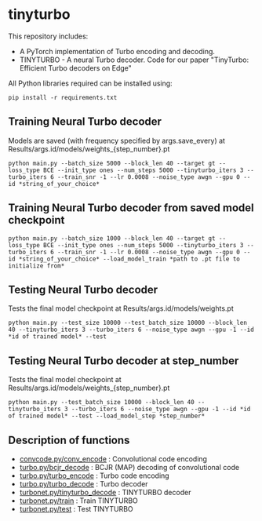 # tinyturbo

This repository includes:
- A PyTorch implementation of Turbo encoding and decoding.
- TINYTURBO - A neural Turbo decoder. Code for our paper "TinyTurbo: Efficient Turbo decoders on Edge"

All Python libraries required can be installed using:
```
pip install -r requirements.txt
```

## Training Neural Turbo decoder

Models are saved (with frequency specified by args.save_every) at Results/args.id/models/weights_{step_number}.pt

```
python main.py --batch_size 5000 --block_len 40 --target gt --loss_type BCE --init_type ones --num_steps 5000 --tinyturbo_iters 3 --turbo_iters 6 --train_snr -1 --lr 0.0008 --noise_type awgn --gpu 0 --id *string_of_your_choice* 
```

## Training Neural Turbo decoder from saved model checkpoint

```
python main.py --batch_size 1000 --block_len 40 --target gt --loss_type BCE --init_type ones --num_steps 5000 --tinyturbo_iters 3 --turbo_iters 6 --train_snr -1 --lr 0.0008 --noise_type awgn --gpu 0 --id *string_of_your_choice* --load_model_train *path to .pt file to initialize from*
```

## Testing Neural Turbo decoder

Tests the final model checkpoint at Results/args.id/models/weights.pt

```
python main.py --test_size 10000 --test_batch_size 10000 --block_len 40 --tinyturbo_iters 3 --turbo_iters 6 --noise_type awgn --gpu -1 --id *id of trained model* --test
```

## Testing Neural Turbo decoder at step_number

Tests the final model checkpoint at Results/args.id/models/weights_{step_number}.pt

```
python main.py --test_batch_size 10000 --block_len 40 --tinyturbo_iters 3 --turbo_iters 6 --noise_type awgn --gpu -1 --id *id of trained model* --test --load_model_step *step_number*
```

## Description of functions

- [convcode.py/conv_encode](https://github.com/hebbarashwin/tinyturbo/blob/5ca0d3050ec5747362a2b86cffeb47deddd8241d/convcode.py) : Convolutional code encoding
- [turbo.py/bcjr_decode](https://github.com/hebbarashwin/tinyturbo/blob/5ca0d3050ec5747362a2b86cffeb47deddd8241d/turbo.py) : BCJR (MAP) decoding of convolutional code
- [turbo.py/turbo_encode](https://github.com/hebbarashwin/tinyturbo/blob/5ca0d3050ec5747362a2b86cffeb47deddd8241d/turbo.py) : Turbo code encoding
- [turbo.py/turbo_decode](https://github.com/hebbarashwin/tinyturbo/blob/5ca0d3050ec5747362a2b86cffeb47deddd8241d/turbo.py) : Turbo decoder
- [turbonet.py/tinyturbo_decode](https://github.com/hebbarashwin/tinyturbo/blob/5ca0d3050ec5747362a2b86cffeb47deddd8241d/tinyturbo.py) : TINYTURBO decoder
- [turbonet.py/train](https://github.com/hebbarashwin/tinyturbo/blob/5ca0d3050ec5747362a2b86cffeb47deddd8241d/tinyturbo.py) : Train TINYTURBO
- [turbonet.py/test](https://github.com/hebbarashwin/tinyturbo/blob/5ca0d3050ec5747362a2b86cffeb47deddd8241d/tinyturbo.py) : Test TINYTURBO
